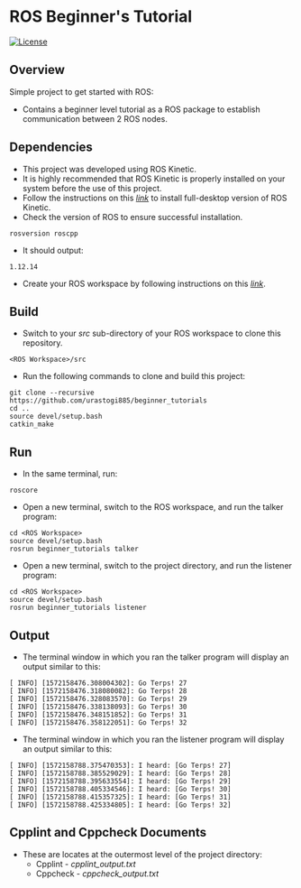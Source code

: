 # ROS Beginner's Tutorial
[![License](https://img.shields.io/badge/License-BSD%203--Clause-orange.svg)](https://opensource.org/licenses/BSD-3-Clause)

## Overview

Simple project to get started with ROS:
- Contains a beginner level tutorial as a ROS package to establish communication between 2 ROS nodes.

## Dependencies

- This project was developed using ROS Kinetic.
- It is highly recommended that ROS Kinetic is properly installed on your system before the use of this project.
- Follow the instructions on this [*link*](http://wiki.ros.org/kinetic/Installation/Ubuntu) to install full-desktop 
 version of ROS Kinetic.
- Check the version of ROS to ensure successful installation.
```shell script
rosversion roscpp
```
- It should output:
```shell script
1.12.14
```
- Create your ROS workspace by following instructions on this [*link*](http://wiki.ros.org/catkin/Tutorials/create_a_workspace).

## Build

- Switch to your *src* sub-directory of your ROS workspace to clone this repository.
```shell script
<ROS Workspace>/src
```
- Run the following commands to clone and build this project:
```shell script
git clone --recursive https://github.com/urastogi885/beginner_tutorials
cd ..
source devel/setup.bash
catkin_make
```

## Run

- In the same terminal, run:
```shell script
roscore
```
- Open a new terminal, switch to the ROS workspace, and run the talker program:
```shell script
cd <ROS Workspace>
source devel/setup.bash
rosrun beginner_tutorials talker
```
- Open a new terminal, switch to the project directory, and run the listener program:
```shell script
cd <ROS Workspace>
source devel/setup.bash
rosrun beginner_tutorials listener
```

## Output

- The terminal window in which you ran the talker program will display an output similar to this:
```
[ INFO] [1572158476.308004302]: Go Terps! 27
[ INFO] [1572158476.318080082]: Go Terps! 28
[ INFO] [1572158476.328083570]: Go Terps! 29
[ INFO] [1572158476.338138093]: Go Terps! 30
[ INFO] [1572158476.348151852]: Go Terps! 31
[ INFO] [1572158476.358122051]: Go Terps! 32
```
- The terminal window in which you ran the listener program will display an output similar to this:
```
[ INFO] [1572158788.375470353]: I heard: [Go Terps! 27]
[ INFO] [1572158788.385529029]: I heard: [Go Terps! 28]
[ INFO] [1572158788.395633554]: I heard: [Go Terps! 29]
[ INFO] [1572158788.405334546]: I heard: [Go Terps! 30]
[ INFO] [1572158788.415357325]: I heard: [Go Terps! 31]
[ INFO] [1572158788.425334805]: I heard: [Go Terps! 32]

```

## Cpplint and Cppcheck Documents

- These are locates at the outermost level of the project directory:
    - Cpplint - *cpplint_output.txt*
    - Cppcheck - *cppcheck_output.txt*
